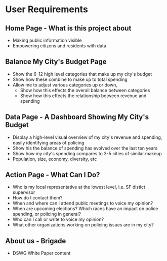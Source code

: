 # User Requirements


## Home Page - What is this project about
* Making public information visible
* Empowering citizens and residents with data

## Balance My City's Budget Page
* Show the 6-12 high level categories that make up my city's budget
* Show how these combine to make up to total spending
* Allow me to adjust various categories up or down, 
  * Show how this effects the overall balance between categories
  * Show how this effects the relationship between revenue and spending

## Data Page - A Dashboard Showing My City's Budget
* Display a high-level visual overview of my city's revenue and spending, easily identifying areas of policing
* Show his the balance of spending has evolved over the last ten years
* Show how my city's spending compares to 3-5 cities of similar makeup
 * Population, size, economy, diversity, etc

## Action Page - What Can I Do?
* Who is my local representative at the lowest level, i.e. SF distict supervisor
* How do I contact them?
* When and where can I attend public meetings to voice my opinion?
* When are upcoming elections? Which races have an impact on police spending, or policing in general?
* Who can I call or write to voice my opinion?
* What other organizations working on policing issues are in my city?

## About us - Brigade
* DSWG White Paper content
